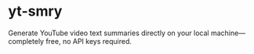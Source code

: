 # yt-smry
Generate YouTube video text summaries directly on your local machine—completely free, no API keys required.
